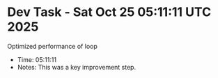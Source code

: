 # Dev Task - Sat Oct 25 05:11:11 UTC 2025
Optimized performance of loop
- Time: 05:11:11
- Notes: This was a key improvement step.
